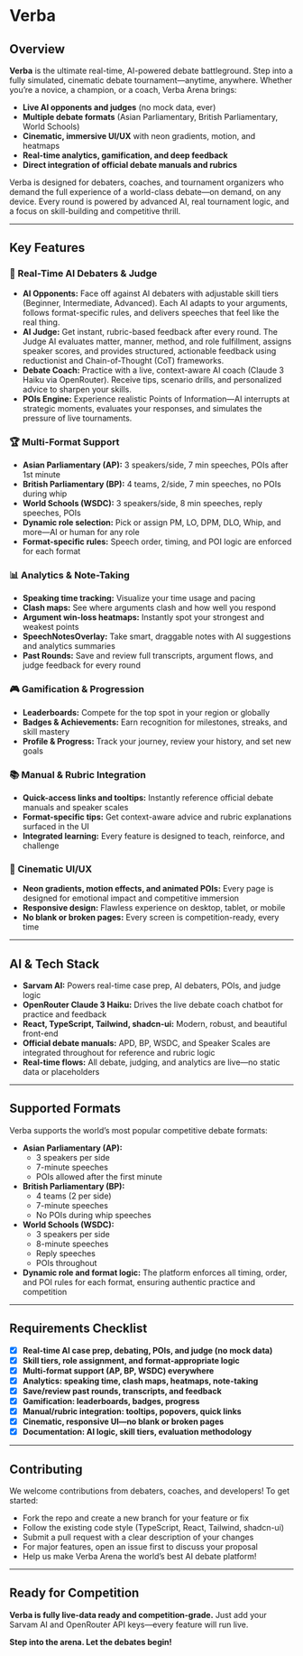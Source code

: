 # Verba

## Overview
**Verba** is the ultimate real-time, AI-powered debate battleground. Step into a fully simulated, cinematic debate tournament—anytime, anywhere. Whether you’re a novice, a champion, or a coach, Verba Arena brings:
- **Live AI opponents and judges** (no mock data, ever)
- **Multiple debate formats** (Asian Parliamentary, British Parliamentary, World Schools)
- **Cinematic, immersive UI/UX** with neon gradients, motion, and heatmaps
- **Real-time analytics, gamification, and deep feedback**
- **Direct integration of official debate manuals and rubrics**

Verba is designed for debaters, coaches, and tournament organizers who demand the full experience of a world-class debate—on demand, on any device. Every round is powered by advanced AI, real tournament logic, and a focus on skill-building and competitive thrill.

---

## Key Features

### 🧠 Real-Time AI Debaters & Judge
- **AI Opponents:** Face off against AI debaters with adjustable skill tiers (Beginner, Intermediate, Advanced). Each AI adapts to your arguments, follows format-specific rules, and delivers speeches that feel like the real thing.
- **AI Judge:** Get instant, rubric-based feedback after every round. The Judge AI evaluates matter, manner, method, and role fulfillment, assigns speaker scores, and provides structured, actionable feedback using reductionist and Chain-of-Thought (CoT) frameworks.
- **Debate Coach:** Practice with a live, context-aware AI coach (Claude 3 Haiku via OpenRouter). Receive tips, scenario drills, and personalized advice to sharpen your skills.
- **POIs Engine:** Experience realistic Points of Information—AI interrupts at strategic moments, evaluates your responses, and simulates the pressure of live tournaments.

### 🏆 Multi-Format Support
- **Asian Parliamentary (AP):** 3 speakers/side, 7 min speeches, POIs after 1st minute
- **British Parliamentary (BP):** 4 teams, 2/side, 7 min speeches, no POIs during whip
- **World Schools (WSDC):** 3 speakers/side, 8 min speeches, reply speeches, POIs
- **Dynamic role selection:** Pick or assign PM, LO, DPM, DLO, Whip, and more—AI or human for any role
- **Format-specific rules:** Speech order, timing, and POI logic are enforced for each format

### 📊 Analytics & Note-Taking
- **Speaking time tracking:** Visualize your time usage and pacing
- **Clash maps:** See where arguments clash and how well you respond
- **Argument win-loss heatmaps:** Instantly spot your strongest and weakest points
- **SpeechNotesOverlay:** Take smart, draggable notes with AI suggestions and analytics summaries
- **Past Rounds:** Save and review full transcripts, argument flows, and judge feedback for every round

### 🎮 Gamification & Progression
- **Leaderboards:** Compete for the top spot in your region or globally
- **Badges & Achievements:** Earn recognition for milestones, streaks, and skill mastery
- **Profile & Progress:** Track your journey, review your history, and set new goals

### 📚 Manual & Rubric Integration
- **Quick-access links and tooltips:** Instantly reference official debate manuals and speaker scales
- **Format-specific tips:** Get context-aware advice and rubric explanations surfaced in the UI
- **Integrated learning:** Every feature is designed to teach, reinforce, and challenge

### 🎨 Cinematic UI/UX
- **Neon gradients, motion effects, and animated POIs:** Every page is designed for emotional impact and competitive immersion
- **Responsive design:** Flawless experience on desktop, tablet, or mobile
- **No blank or broken pages:** Every screen is competition-ready, every time

---

## AI & Tech Stack
- **Sarvam AI:** Powers real-time case prep, AI debaters, POIs, and judge logic
- **OpenRouter Claude 3 Haiku:** Drives the live debate coach chatbot for practice and feedback
- **React, TypeScript, Tailwind, shadcn-ui:** Modern, robust, and beautiful front-end
- **Official debate manuals:** APD, BP, WSDC, and Speaker Scales are integrated throughout for reference and rubric logic
- **Real-time flows:** All debate, judging, and analytics are live—no static data or placeholders

---

## Supported Formats
Verba supports the world’s most popular competitive debate formats:
- **Asian Parliamentary (AP):**
  - 3 speakers per side
  - 7-minute speeches
  - POIs allowed after the first minute
- **British Parliamentary (BP):**
  - 4 teams (2 per side)
  - 7-minute speeches
  - No POIs during whip speeches
- **World Schools (WSDC):**
  - 3 speakers per side
  - 8-minute speeches
  - Reply speeches
  - POIs throughout
- **Dynamic role and format logic:** The platform enforces all timing, order, and POI rules for each format, ensuring authentic practice and competition

---

## Requirements Checklist
- [x] **Real-time AI case prep, debating, POIs, and judge (no mock data)**
- [x] **Skill tiers, role assignment, and format-appropriate logic**
- [x] **Multi-format support (AP, BP, WSDC) everywhere**
- [x] **Analytics: speaking time, clash maps, heatmaps, note-taking**
- [x] **Save/review past rounds, transcripts, and feedback**
- [x] **Gamification: leaderboards, badges, progress**
- [x] **Manual/rubric integration: tooltips, popovers, quick links**
- [x] **Cinematic, responsive UI—no blank or broken pages**
- [x] **Documentation: AI logic, skill tiers, evaluation methodology**

---

## Contributing
We welcome contributions from debaters, coaches, and developers! To get started:
- Fork the repo and create a new branch for your feature or fix
- Follow the existing code style (TypeScript, React, Tailwind, shadcn-ui)
- Submit a pull request with a clear description of your changes
- For major features, open an issue first to discuss your proposal
- Help us make Verba Arena the world’s best AI debate platform!

---

## Ready for Competition
**Verba is fully live-data ready and competition-grade.**
Just add your Sarvam AI and OpenRouter API keys—every feature will run live.

**Step into the arena. Let the debates begin!**
